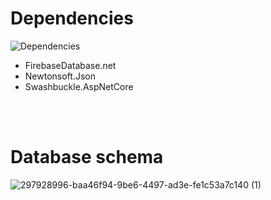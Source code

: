 # Dependencies
![Dependencies](https://github.com/CSharpTeoMan911/HallRentalSystem/assets/87245086/22ed47df-5e08-4aca-a8cd-49068a20db92)
* FirebaseDatabase.net
* Newtonsoft.Json
* Swashbuckle.AspNetCore

<br/>
<br/>

# Database schema
![297928996-baa46f94-9be6-4497-ad3e-fe1c53a7c140 (1)](https://github.com/CSharpTeoMan911/HallRentalSystem/assets/87245086/783fc5b1-636e-4a68-ab59-0fdf779549e7)
